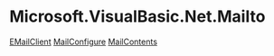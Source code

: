 ﻿
# Microsoft.VisualBasic.Net.Mailto

[EMailClient](T-Microsoft.VisualBasic.Net.Mailto.EMailClient.md)
[MailConfigure](T-Microsoft.VisualBasic.Net.Mailto.MailConfigure.md)
[MailContents](T-Microsoft.VisualBasic.Net.Mailto.MailContents.md)

